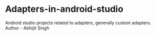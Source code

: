 # Adapters-in-android-studio
Android studio projects related to adapters, generally custom adapters.
Author - Abhijit Singh
